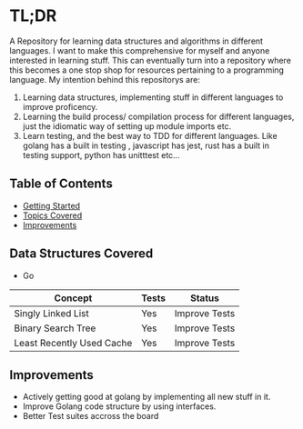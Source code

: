 # TL;DR

A Repository for learning data structures and algorithms in different languages. I want to make this comprehensive for myself and anyone interested in learning stuff. This can eventually turn into a repository where this becomes a one stop shop for resources pertaining to a programming language.
My intention behind this repositorys are:

1. Learning data structures, implementing stuff in different languages to improve proficency.
2. Learning the build process/ compilation process for different languages, just the idiomatic way of setting up module imports etc.
3. Learn testing, and the best way to TDD for different languages. Like golang has a built in testing , javascript has jest, rust has a built in testing support,
python has unitttest etc...


## Table of Contents

- [Getting Started](#getting-started)
- [Topics Covered](#topics-covered)
- [Improvements](#improvements)


## Data Structures Covered

 - Go

| Concept                   |           Tests                |      Status             |
| --------                  |          -------               | ---------               | 
| Singly Linked List        |          Yes                   |     Improve Tests       |
| Binary Search Tree        |          Yes                   |     Improve Tests       |            
| Least Recently Used Cache |          Yes                   |     Improve Tests       |


## Improvements

-  Actively getting good at golang by implementing all new stuff in it.
-  Improve Golang code structure by using interfaces.
-  Better Test suites accross the board